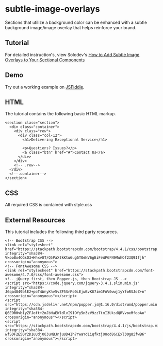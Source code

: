 # subtle-image-overlays
Sections that utilize a background color can be enhanced with a subtle background image/image overlay that helps reinforce your brand.

## Tutorial
For detailed instruction's, view Solodev's [How to Add Subtle Image Overlays to Your Sectional Components](http://www.solodev.com/blog/web-design/how-to-add-subtle-image-overlays-to-your-sectional-components.stml)

## Demo
Try out a working example on [JSFiddle](https://jsfiddle.net/solodev/mx3zL0c1/).

## HTML
The tutorial contains the following basic HTML markup.

```
<section class="section">
  <div class="container">
    <div class="row">
      <div class="col-12">
        <h1>Delivering Exceptional Service</h1>

        <p>Questions? Issues?</p>
        <a class="btn" href="#">Contact Us</a>
      </div>
    </div>
    <!-- .row-->
  </div>
  <!--.container-->
</section>
```

## CSS
All required CSS is contained with style.css

## External Resources
This tutorial includes the following third party resources.

```
<!-- Bootstrap CSS -->
<link rel="stylesheet" href="https://stackpath.bootstrapcdn.com/bootstrap/4.4.1/css/bootstrap.min.css" integrity="sha384-Vkoo8x4CGsO3+Hhxv8T/Q5PaXtkKtu6ug5TOeNV6gBiFeWPGFN9MuhOf23Q9Ifjh" crossorigin="anonymous">
<!-- FontAwesome CSS -->
<link rel="stylesheet" href="https://stackpath.bootstrapcdn.com/font-awesome/4.7.0/css/font-awesome.css">
<!-- jQuery first, then Popper.js, then Bootstrap JS -->
<script src="https://code.jquery.com/jquery-3.4.1.slim.min.js" integrity="sha384-J6qa4849blE2+poT4WnyKhv5vZF5SrPo0iEjwBvKU7imGFAV0wwj1yYfoRSJoZ+n" crossorigin="anonymous"></script>
<script src="https://cdn.jsdelivr.net/npm/popper.js@1.16.0/dist/umd/popper.min.js" integrity="sha384-Q6E9RHvbIyZFJoft+2mJbHaEWldlvI9IOYy5n3zV9zzTtmI3UksdQRVvoxMfooAo" crossorigin="anonymous"></script>
<script src="https://stackpath.bootstrapcdn.com/bootstrap/4.4.1/js/bootstrap.min.js" integrity="sha384-wfSDF2E50Y2D1uUdj0O3uMBJnjuUD4Ih7YwaYd1iqfktj0Uod8GCExl3Og8ifwB6" crossorigin="anonymous"></script>
```